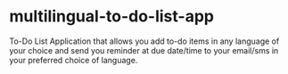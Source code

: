 # multilingual-to-do-list-app
To-Do List Application that allows you add to-do items in any language of your choice and send you reminder at due date/time to your email/sms in your preferred choice of language.
